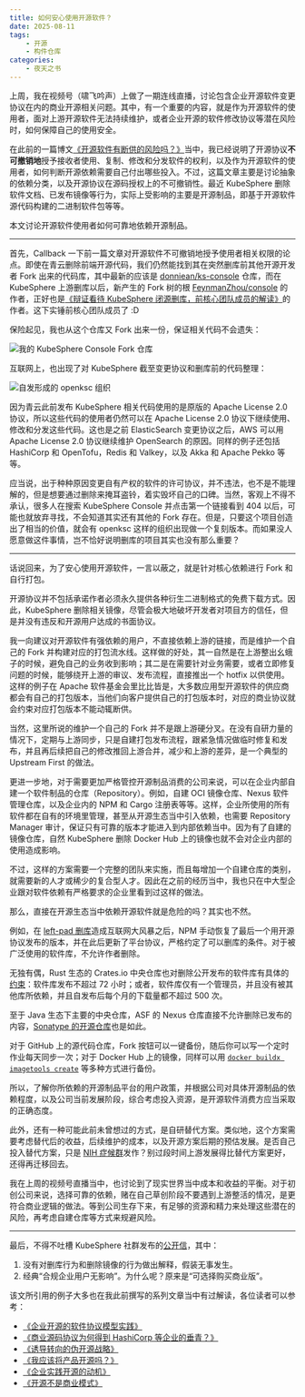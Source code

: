 ```yaml
---
title: 如何安心使用开源软件？
date: 2025-08-11
tags:
    - 开源
    - 构件仓库
categories:
    - 夜天之书
---
```


上周，我在视频号（啸飞吟声）上做了一期连线直播，讨论包含企业开源软件变更协议在内的商业开源相关问题。其中，有一个重要的内容，就是作为开源软件的使用者，面对上游开源软件无法持续维护，或者企业开源的软件修改协议等潜在风险时，如何保障自己的使用安全。

在此前的一篇博文[《开源软件有断供的风险吗？》](https://mp.weixin.qq.com/s/vSxWUcFgbS3D_0tZnBIfdg)当中，我已经说明了开源协议**不可撤销地**授予接收者使用、复制、修改和分发软件的权利，以及作为开源软件的使用者，如何判断开源依赖需要自己付出哪些投入。不过，这篇文章主要是讨论抽象的依赖分类，以及开源协议在源码授权上的不可撤销性。最近 KubeSphere 删除软件文档、已发布镜像等行为，实际上受影响的主要是开源制品，即基于开源软件源代码构建的二进制软件包等等。

本文讨论开源软件使用者如何可靠地依赖开源制品。

<!-- more -->

---

首先，Callback 一下前一篇文章对开源软件不可撤销地授予使用者相关权限的论点。即使在青云删除前端开源代码，我们仍然能找到其在突然删库前其他开源开发者 Fork 出来的代码库，其中最新的应该是 [donniean/ks-console](https://github.com/donniean/ks-console) 仓库，而在 KubeSphere 上游删库以后，新产生的 Fork 树的根 [FeynmanZhou/console](https://github.com/FeynmanZhou/console) 的作者，正好也是[《辩证看待 KubeSphere 闭源删库，前核心团队成员的解读》](https://mp.weixin.qq.com/s/QC1P8OPSYzC4mFmKIB9daQ)的作者。这下实锤前核心团队成员了 :D

保险起见，我也从这个仓库又 Fork 出来一份，保证相关代码不会遗失：

![我的 KubeSphere Console Fork 仓库](tisonkun-kubesphere.png)

互联网上，也出现了对 KubeSphere 截至变更协议和删库前的代码整理：

![自发形成的 openksc 组织](openksc-org.png)

因为青云此前发布 KubeSphere 相关代码使用的是原版的 Apache License 2.0 协议，所以这些代码的使用者仍然可以在 Apache License 2.0 协议下继续使用、修改和分发这些代码。这也是之前 ElasticSearch 变更协议之后，AWS 可以用 Apache License 2.0 协议继续维护 OpenSearch 的原因。同样的例子还包括 HashiCorp 和 OpenTofu，Redis 和 Valkey，以及 Akka 和 Apache Pekko 等等。

应当说，出于种种原因变更自有产权的软件的许可协议，并不违法，也不是不能理解的，但是想要通过删除来掩耳盗铃，着实毁坏自己的口碑。当然，客观上不得不承认，很多人在搜索 KubeSphere Console 并点击第一个链接看到 404 以后，可能也就放弃寻找，不会知道其实还有其他的 Fork 存在。但是，只要这个项目创造出了相当的价值，就会有 openksc 这样的组织出现做一个复刻版本。而如果没人愿意做这件事情，岂不恰好说明删库的项目其实也没有那么重要？

---

话说回来，为了安心使用开源软件，一言以蔽之，就是针对核心依赖进行 Fork 和自行打包。

开源协议并不包括承诺作者必须永久提供各种衍生二进制格式的免费下载方式。因此，KubeSphere 删除相关镜像，尽管会极大地破坏开发者对项目方的信任，但是并没有违反和开源用户达成的书面协议。

我一向建议对开源软件有强依赖的用户，不直接依赖上游的链接，而是维护一个自己的 Fork 并构建对应的打包流水线。这样做的好处，其一自然是在上游整出幺蛾子的时候，避免自己的业务收到影响；其二是在需要针对业务需要，或者立即修复问题的时候，能够绕开上游的审议、发布流程，直接推出一个 hotfix 以供使用。这样的例子在 Apache 软件基金会里比比皆是，大多数应用型开源软件的供应商都会有自己的打包版本，当他们向客户提供自己的打包版本时，对应的商业协议就会约束对应打包版本不能动辄断供。

当然，这里所说的维护一个自己的 Fork 并不是跟上游硬分叉。在没有自研力量的情况下，定期与上游同步，只是自建打包发布流程，跟紧急情况做临时修复和发布，并且再后续把自己的修改推回上游合并，减少和上游的差异，是一个典型的 Upstream First 的做法。

更进一步地，对于需要更加严格管控开源制品消费的公司来说，可以在企业内部自建一个软件制品的仓库（Repository）。例如，自建 OCI 镜像仓库、Nexus 软件管理仓库，以及企业内的 NPM 和 Cargo 注册表等等。这样，企业所使用的所有软件都在自有的环境里管理，甚至从开源生态当中引入依赖，也需要 Repository Manager 审计，保证只有可靠的版本才能进入到内部依赖当中。因为有了自建的镜像仓库，自然 KubeSphere 删除 Docker Hub 上的镜像也就不会对企业内部的使用造成影响。

不过，这样的方案需要一个完整的团队来实施，而且每增加一个自建仓库的类别，就需要新的人才或稀少的复合型人才。因此在之前的经历当中，我也只在中大型企业跟对软件依赖有严格要求的企业里看到过这样的做法。

那么，直接在开源生态当中依赖开源软件就是危险的吗？其实也不然。

例如，在 [left-pad 删库](https://en.wikipedia.org/wiki/Npm_left-pad_incident)造成互联网大风暴之后，NPM 手动恢复了最后一个用开源协议发布的版本，并在此后更新了平台协议，严格约定了可以删库的条件。对于被广泛使用的软件库，不允许作者删除。

无独有偶，Rust 生态的 Crates.io 中央仓库也对删除公开发布的软件库有具体的[约束](https://crates.io/policies)：软件库发布不超过 72 小时；或者，软件库仅有一个管理员，并且没有被其他库所依赖，并且自发布后每个月的下载量都不超过 500 次。

至于 Java 生态下主要的中央仓库，ASF 的 Nexus 仓库直接不允许删除已发布的内容，[Sonatype 的开源仓库](https://central.sonatype.org/faq/can-i-change-a-component/)也是如此。

对于 GitHub 上的源代码仓库，Fork 按钮可以一键备份，随后你可以写一个定时作业每天同步一次；对于 Docker Hub 上的镜像，同样可以用 [`docker buildx imagetools create`](https://docs.docker.com/reference/cli/docker/buildx/imagetools/create/) 等多种方式进行备份。

所以，了解你所依赖的开源制品平台的用户政策，并根据公司对具体开源制品的依赖程度，以及公司当前发展阶段，综合考虑投入资源，是开源软件消费方应当采取的正确态度。

此外，还有一种可能此前未曾想过的方式，是自研替代方案。类似地，这个方案需要考虑替代后的收益，后续维护的成本，以及开源方案后期的预估发展。是否自己投入替代方案，只是 [NIH 症候群](https://en.wikipedia.org/wiki/Not_invented_here)发作？别过段时间上游发展得比替代方案更好，还得再迁移回去。

我在上周的视频号直播当中，也讨论到了现实世界当中成本和收益的平衡。对于初创公司来说，选择可靠的依赖，赌在自己草创阶段不要遇到上游整活的情况，是更符合商业逻辑的做法。等到公司生存下来，有足够的资源和精力来处理这些潜在的风险，再考虑自建仓库等方式来规避风险。

---

最后，不得不吐槽 KubeSphere 社群发布的[公开信](https://mp.weixin.qq.com/s/hm0MUiS9rZNvFTHWIpeBKQ)，其中：

1. 没有对删库行为和删除镜像的行为做出解释，假装无事发生。
2. 经典“合规企业用户无影响”。为什么呢？原来是“可选择购买商业版”。

该文所引用的例子大多也在我此前撰写的系列文章当中有过解读，各位读者可以参考：

* [《企业开源的软件协议模型实践》](https://mp.weixin.qq.com/s/iSR1sryhmp_wQxf5cvrxOA)
* [《商业源码协议为何得到 HashiCorp 等企业的垂青？》](https://mp.weixin.qq.com/s/hYfw7HoBr-cm8cxyQIXLgw)
* [《诱导转向的伪开源战略》](https://mp.weixin.qq.com/s/HsgoUoBzsyXSmDfV00DlgQ)
* [《我应该将产品开源吗？》](https://mp.weixin.qq.com/s/e_9P4npQpjM2vItQAPOSWw)
* [《企业实践开源的动机》](https://mp.weixin.qq.com/s/NYC_beiBvsxCjkocA1FUZA)
* [《开源不是商业模式》](https://mp.weixin.qq.com/s/VIKlKIthvYaHaBl6ALqtSA)
